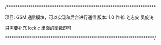 ﻿/*********************************************************************

项目: GSM 通信模块，可以实现和后台进行通信
版本: 1.0
作者: 连志安 吴旋涛


只需要补充 lock.c 里面的函数即可

*********************************************************************/
